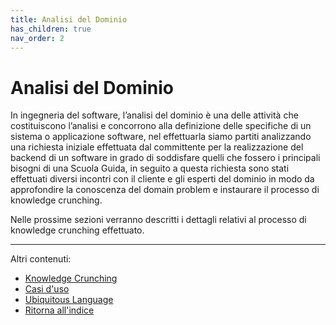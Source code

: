 ```yaml
---
title: Analisi del Dominio
has_children: true
nav_order: 2
---
```


# Analisi del Dominio

In ingegneria del software, l’analisi del dominio è una delle attività che costituiscono l’analisi e concorrono alla definizione delle specifiche di un sistema o applicazione software, nel effettuarla siamo partiti analizzando una richiesta iniziale effettuata dal committente per la realizzazione del backend di un software in grado di soddisfare quelli che fossero i principali bisogni di una Scuola Guida, in seguito a questa richiesta sono stati effettuati diversi incontri con il cliente e gli esperti del dominio in modo da approfondire la conoscenza del domain problem e instaurare il processo di knowledge crunching.

Nelle prossime sezioni verranno descritti i dettagli relativi al processo di knowledge crunching effettuato.

---
Altri contenuti:
- [Knowledge Crunching](KnowledgeCrunching.md)
- [Casi d'uso](UseCases.md)
- [Ubiquitous Language](UbiquitousLanguage.md)
- [Ritorna all'indice](../../index.md)